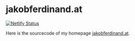 # jakobferdinand.at

[![Netlify Status](https://api.netlify.com/api/v1/badges/42291243-bd74-4b75-8c47-cfca822b78d4/deploy-status)](https://app.netlify.com/sites/fervent-payne-49d4ed/deploys)

Here is the sourcecode of my homepage [jakobferdinand.at](https://jakobferdinand.at).
